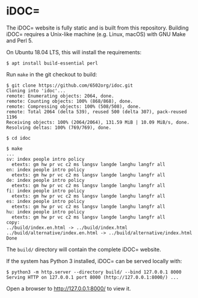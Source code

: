 # iDOC=

The iDOC= website is fully static and is built from this repository.  Building iDOC= requires a Unix-like machine (e.g. Linux, macOS) with GNU Make and Perl 5.

On Ubuntu 18.04 LTS, this will install the requirements:

```text
$ apt install build-essential perl
```

Run `make` in the git checkout to build:

```text
$ git clone https://github.com/6502org/idoc.git
Cloning into 'idoc'...
remote: Enumerating objects: 2064, done.
remote: Counting objects: 100% (868/868), done.
remote: Compressing objects: 100% (508/508), done.
remote: Total 2064 (delta 539), reused 500 (delta 307), pack-reused 1196
Receiving objects: 100% (2064/2064), 131.59 MiB | 10.09 MiB/s, done.
Resolving deltas: 100% (769/769), done.

$ cd idoc 

$ make 
...
sv: index people intro policy 
  etexts: gm hw pr vc c2 ms langsv langde langhu langfr all
en: index people intro policy 
  etexts: gm hw pr vc c2 ms langsv langde langhu langfr all
de: index people intro policy 
  etexts: gm hw pr vc c2 ms langsv langde langhu langfr all
fi: index people intro policy 
  etexts: gm hw pr vc c2 ms langsv langde langhu langfr all
es: index people intro policy 
  etexts: gm hw pr vc c2 ms langsv langde langhu langfr all
hu: index people intro policy 
  etexts: gm hw pr vc c2 ms langsv langde langhu langfr all
copy: 
../build/index.en.html -> ../build/index.html
../build/alternative/index.en.html -> ../build/alternative/index.html
Done
```

The `build/` directory will contain the complete iDOC= website.

If the system has Python 3 installed, iDOC= can be served locally with:


```text
$ python3 -m http.server --directory build/ --bind 127.0.0.1 8000
Serving HTTP on 127.0.0.1 port 8000 (http://127.0.0.1:8000/) ...
```

Open a browser to http://127.0.0.1:8000/ to view it.
